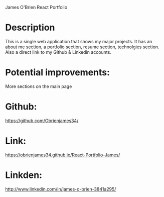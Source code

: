 James O'Brien React Portfolio

# Description

This is a single web application that shows my major projects. It has an about me section, a portfolio section, resume section, technolgies section. Also a direct link to my Github & Linkedin accounts.

# Potential improvements:

More sections on the main page

# Github:

https://github.com/Obrienjames34/

# Link:

https://obrienjames34.github.io/React-Portfolio-James/

# Linkden:

http://www.linkedin.com/in/james-o-brien-3841a295/
